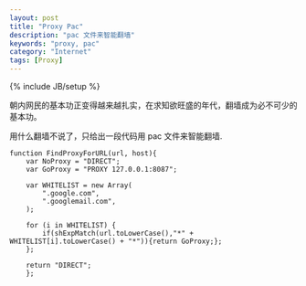 ```yaml
---
layout: post
title: "Proxy Pac"
description: "pac 文件来智能翻墙"
keywords: "proxy, pac"
category: "Internet"
tags: [Proxy]
---
```

{% include JB/setup %}

朝内网民的基本功正变得越来越扎实，在求知欲旺盛的年代，翻墙成为必不可少的基本功。

用什么翻墙不说了，只给出一段代码用 pac 文件来智能翻墙.

<!-- more -->
```
function FindProxyForURL(url, host){
    var NoProxy = "DIRECT";
    var GoProxy = "PROXY 127.0.0.1:8087";

    var WHITELIST = new Array(
        ".google.com",
        ".googlemail.com",
    );

    for (i in WHITELIST) {
        if(shExpMatch(url.toLowerCase(),"*" + WHITELIST[i].toLowerCase() + "*")){return GoProxy;};
    };

    return "DIRECT";
    };
```
